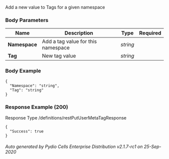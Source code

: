 






 
Add a new value to Tags for a given namespace  


### Body Parameters

Name | Description | Type | Required
---|---|---|---
**Namespace** | Add a tag value for this namespace | _string_ |   
**Tag** | New tag value | _string_ |   


### Body Example
```
{
  "Namespace": "string",
  "Tag": "string"
}
```






### Response Example (200)
Response Type /definitions/restPutUserMetaTagResponse

```
{
  "Success": true
}
```




###### Auto generated by Pydio Cells Enterprise Distribution v2.1.7-rc1 on 25-Sep-2020

